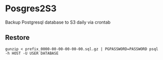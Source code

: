 # Posgres2S3
Backup Postgresql database to S3 daily via crontab 

## Restore
`gunzip < prefix_0000-00-00-00-00-00.sql.gz | PGPASSWORD=PASSWORD psql -h HOST -U USER DATABASE`
